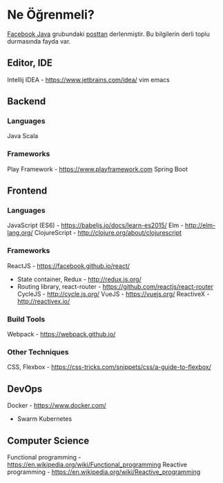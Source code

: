 # Ne Öğrenmeli?
[Facebook Java](https://www.facebook.com/groups/injavawetrust) grubundaki [posttan](https://www.facebook.com/groups/injavawetrust/permalink/951024965026203/) derlenmiştir. Bu bilgilerin derli toplu durmasında fayda var.

## Editor, IDE
Intellij IDEA - <https://www.jetbrains.com/idea/>
vim
emacs

## Backend
### Languages
Java
Scala

### Frameworks
Play Framework - <https://www.playframework.com>
Spring Boot

## Frontend
### Languages
JavaScript (ES6) - <https://babeljs.io/docs/learn-es2015/>
Elm - <http://elm-lang.org/>
ClojureScript - <http://clojure.org/about/clojurescript>

### Frameworks
ReactJS - <https://facebook.github.io/react/>
  - State container, Redux - <http://redux.js.org/>
  - Routing library, react-router - <https://github.com/reactjs/react-router>
CycleJS - <http://cycle.js.org/>
VueJS - <https://vuejs.org/>
ReactiveX - <http://reactivex.io/>

### Build Tools
Webpack - <https://webpack.github.io/>

### Other Techniques
CSS, Flexbox - <https://css-tricks.com/snippets/css/a-guide-to-flexbox/>

## DevOps
Docker - <https://www.docker.com/>
  - Swarm
Kubernetes

## Computer Science
Functional programming - <https://en.wikipedia.org/wiki/Functional_programming> 
Reactive programming - <https://en.wikipedia.org/wiki/Reactive_programming>

